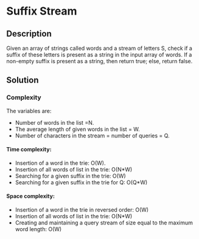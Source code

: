 # Suffix Stream

## Description

Given an array of strings called words and a stream of letters S, check if a suffix of these letters is present as a string in the input array of words. If a non-empty suffix is present as a string, then return true; else, return false.

## Solution

### Complexity

The variables are:

- Number of words in the list =N.
- The average length of given words in the list = W.
- Number of characters in the stream = number of queries = Q.

#### Time complexity:

- Insertion of a word in the trie: O(W).
- Insertion of all words of list in the trie: O(N*W)
- Searching for a given suffix in the trie: O(W)
- Searching for a given suffix in the trie for Q: O(Q*W)

#### Space complexity:

- Insertion of a word in the trie in reversed order: O(W)
- Insertion of all words of list in the trie: O(N*W)
- Creating and maintaining a query stream of size equal to the maximum word length: O(W)
